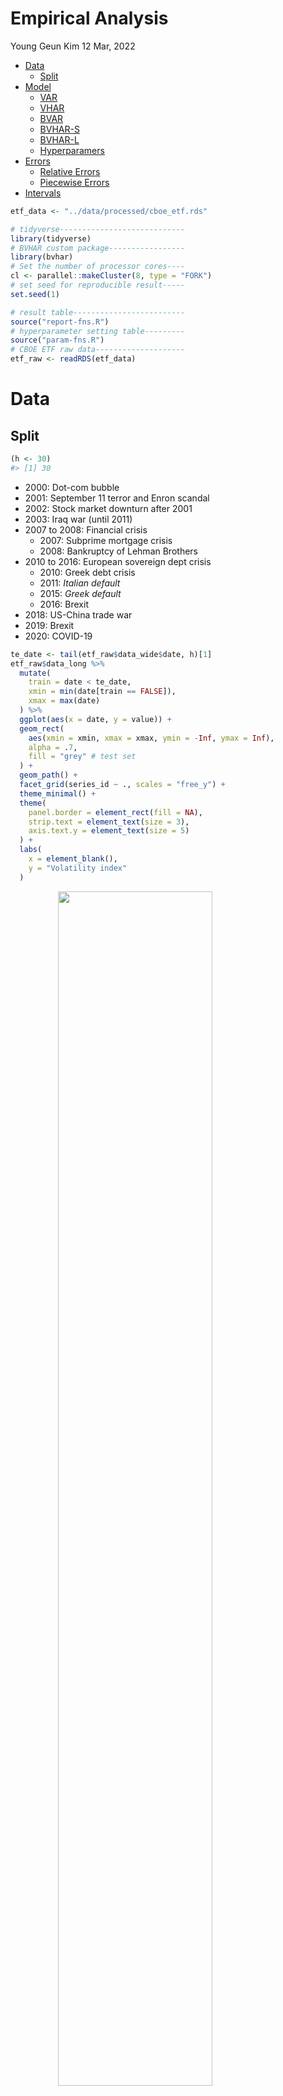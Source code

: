 Empirical Analysis
================
Young Geun Kim
12 Mar, 2022

-   [Data](#data)
    -   [Split](#split)
-   [Model](#model)
    -   [VAR](#var)
    -   [VHAR](#vhar)
    -   [BVAR](#bvar)
    -   [BVHAR-S](#bvhar-s)
    -   [BVHAR-L](#bvhar-l)
    -   [Hyperparamers](#hyperparamers)
-   [Errors](#errors)
    -   [Relative Errors](#relative-errors)
    -   [Piecewise Errors](#piecewise-errors)
-   [Intervals](#intervals)

``` r
etf_data <- "../data/processed/cboe_etf.rds"
```

``` r
# tidyverse----------------------------
library(tidyverse)
# BVHAR custom package-----------------
library(bvhar)
# Set the number of processor cores----
cl <- parallel::makeCluster(8, type = "FORK")
# set seed for reproducible result-----
set.seed(1)
```

``` r
# result table-------------------------
source("report-fns.R")
# hyperparameter setting table---------
source("param-fns.R")
# CBOE ETF raw data--------------------
etf_raw <- readRDS(etf_data)
```

# Data

## Split

``` r
(h <- 30)
#> [1] 30
```

-   2000: Dot-com bubble
-   2001: September 11 terror and Enron scandal
-   2002: Stock market downturn after 2001
-   2003: Iraq war (until 2011)
-   2007 to 2008: Financial crisis
    -   2007: Subprime mortgage crisis
    -   2008: Bankruptcy of Lehman Brothers
-   2010 to 2016: European sovereign dept crisis
    -   2010: Greek debt crisis
    -   2011: *Italian default*
    -   2015: *Greek default*
    -   2016: Brexit
-   2018: US-China trade war
-   2019: Brexit
-   2020: COVID-19

``` r
te_date <- tail(etf_raw$data_wide$date, h)[1]
etf_raw$data_long %>% 
  mutate(
    train = date < te_date,
    xmin = min(date[train == FALSE]),
    xmax = max(date)
  ) %>% 
  ggplot(aes(x = date, y = value)) +
  geom_rect(
    aes(xmin = xmin, xmax = xmax, ymin = -Inf, ymax = Inf),
    alpha = .7,
    fill = "grey" # test set
  ) +
  geom_path() +
  facet_grid(series_id ~ ., scales = "free_y") +
  theme_minimal() +
  theme(
    panel.border = element_rect(fill = NA),
    strip.text = element_text(size = 3),
    axis.text.y = element_text(size = 5)
  ) +
  labs(
    x = element_blank(),
    y = "Volatility index"
  )
```

<img src="../output/figs/analysis-dataplot-1.png" width="70%" style="display: block; margin: auto;" />

``` r
etf_split <- divide_ts(etf_vix, h)
etf_train <- etf_split$train
etf_test <- etf_split$test
```

# Model

## VAR

``` r
choose_var(etf_train, lag_max = 10)
#> $ic
#>      AIC     BIC      HQ     FPE
#> 1  -1.39 -0.9015 -1.2050 -1.2050
#> 2  -1.40 -0.4632 -1.0403 -1.0403
#> 3  -1.43 -0.0467 -0.8979 -0.8979
#> 4  -1.37  0.4529 -0.6729 -0.6729
#> 5  -1.35  0.9208 -0.4801 -0.4801
#> 6  -1.32  1.3935 -0.2829 -0.2829
#> 7  -1.30  1.8662 -0.0864 -0.0864
#> 8  -1.28  2.3290  0.0999  0.0999
#> 9  -1.20  2.8602  0.3542  0.3542
#> 10 -1.17  3.3427  0.5592  0.5592
#> 
#> $min_lag
#> AIC BIC  HQ FPE 
#>   3   1   1   1
```

``` r
(var_lag <- 3)
#> [1] 3
```

``` r
fit_var <- var_lm(etf_train, var_lag)
```

## VHAR

``` r
fit_vhar <- vhar_lm(etf_train)
```

## BVAR

``` r
(bvar_lag <- var_lag)
#> [1] 3
```

``` r
n_asset <- ncol(etf_train)
bvar_init <- set_bvar(
  sigma = apply(etf_train, 2, sd),
  lambda = .2,
  delta = rep(.1, n_asset)
)
```

``` r
(bvar_optim <- choose_bvar(
  bvar_init, 
  lower = c(
    rep(1, n_asset), # sigma
    1e-4, # lambda
    rep(1e-2, n_asset) # delta
  ), 
  upper = c(
    rep(15, n_asset), # sigma
    Inf, # lambda
    rep(1, n_asset) # delta
  ), 
  y = etf_train, 
  p = bvar_lag, 
  include_mean = TRUE,
  parallel = list(cl = cl, forward = FALSE, loginfo = FALSE)
))
#> Model Specification for BVAR
#> 
#> Parameters: Coefficent matrice and Covariance matrix
#> Prior: Minnesota
#> # Type '?bvar_minnesota' in the console for some help.
#> ========================================================
#> 
#> Setting for 'sigma':
#>   GVZCLS    OVXCLS  VXFXICLS  VXEEMCLS  VXSLVCLS    EVZCLS  VXXLECLS  VXGDXCLS  
#>     1.89      6.11      2.49      1.80      4.23      1.30      1.94      5.47  
#> VXEWZCLS  
#>     5.74  
#> 
#> Setting for 'lambda':
#>         
#> 0.0279  
#> 
#> Setting for 'delta':
#>                                                                
#> 0.895  0.976  0.931  0.947  0.881  0.966  0.965  0.943  0.970  
#> 
#> Setting for 'eps':
#> [1]  1e-04
```

``` r
fit_bvar <- bvar_optim$fit
```

## BVHAR-S

``` r
bvhar_init <- set_bvhar(
  sigma = apply(etf_train, 2, sd),
  lambda = .2,
  delta = rep(.1, n_asset)
)
```

``` r
(bvhar_var_optim <- choose_bvhar(
  bvhar_init, 
  lower = c(
    rep(1, n_asset), # sigma
    1e-4, # lambda
    rep(1e-2, n_asset) # delta
  ), 
  upper = c(
    rep(15, n_asset), # sigma
    Inf, # lambda
    rep(1, n_asset) # delta
  ), 
  y = etf_train, 
  har = c(5, 22),
  include_mean = TRUE,
  parallel = list(cl = cl, forward = FALSE, loginfo = FALSE)
))
#> Model Specification for BVHAR
#> 
#> Parameters: Coefficent matrice and Covariance matrix
#> Prior: MN_VAR
#> # Type '?bvhar_minnesota' in the console for some help.
#> ========================================================
#> 
#> Setting for 'sigma':
#>   GVZCLS    OVXCLS  VXFXICLS  VXEEMCLS  VXSLVCLS    EVZCLS  VXXLECLS  VXGDXCLS  
#>     2.36      4.34      2.64      2.38      3.65      1.22      2.47      4.71  
#> VXEWZCLS  
#>     5.30  
#> 
#> Setting for 'lambda':
#>         
#> 0.0332  
#> 
#> Setting for 'delta':
#>                                                                
#> 0.878  0.973  0.936  0.945  0.861  0.956  0.956  0.938  0.973  
#> 
#> Setting for 'eps':
#> [1]  1e-04
```

``` r
fit_bvhar <- bvhar_var_optim$fit
```

## BVHAR-L

``` r
bvhar_vhar_init <- set_weight_bvhar(
  sigma = apply(etf_train, 2, sd),
  lambda = .2,
  daily = rep(.1, n_asset),
  weekly = rep(.1, n_asset),
  monthly = rep(.1, n_asset)
)
```

``` r
(bvhar_vhar_optim <- choose_bvhar(
  bvhar_vhar_init, 
  lower = c(
    rep(1, n_asset), # sigma
    1e-4, # lambda
    rep(1e-2, n_asset), # daily
    rep(1e-2, n_asset), # weekly
    rep(1e-2, n_asset) # monthly
  ), 
  upper = c(
    rep(15, n_asset), # sigma
    Inf, # lambda
    rep(1, n_asset), # daily
    rep(1, n_asset), # weekly
    rep(1, n_asset) # monthly
  ), 
  y = etf_train, 
  har = c(5, 22),
  include_mean = TRUE,
  parallel = list(cl = cl, forward = FALSE, loginfo = FALSE)
))
#> Model Specification for BVHAR
#> 
#> Parameters: Coefficent matrice and Covariance matrix
#> Prior: MN_VHAR
#> # Type '?bvhar_minnesota' in the console for some help.
#> ========================================================
#> 
#> Setting for 'sigma':
#>   GVZCLS    OVXCLS  VXFXICLS  VXEEMCLS  VXSLVCLS    EVZCLS  VXXLECLS  VXGDXCLS  
#>     3.07      9.51      3.25      3.48      5.54      1.00      3.82      7.01  
#> VXEWZCLS  
#>     6.70  
#> 
#> Setting for 'lambda':
#>        
#> 1e-04  
#> 
#> Setting for 'eps':
#> [1]  1e-04
#> 
#> Setting for 'daily':
#>                                                                
#> 0.811  0.913  0.936  0.864  0.766  0.930  0.908  0.846  0.959  
#> 
#> Setting for 'weekly':
#>                                                                         
#> 0.1634  0.1569  0.0171  0.0987  0.2383  0.0100  0.0100  0.2000  0.0100  
#> 
#> Setting for 'monthly':
#>                                                                         
#> 0.2121  0.0100  0.0737  0.2057  0.2335  0.1662  0.1886  0.1019  0.0376
```

``` r
fit_bvhar_vhar <- bvhar_vhar_optim$fit
```

``` r
parallel::stopCluster(cl)
```

## Hyperparamers

# Errors

``` r
mod_list <- list(
  fit_var,
  fit_vhar,
  fit_bvar,
  fit_bvhar,
  fit_bvhar_vhar
)
# 1-step-----------
roll1 <- 
  mod_list %>% 
  parallel::mclapply(
    function(mod) {
      forecast_roll(mod, 1, etf_test)
    },
    mc.cores = 4
  )
# 5-step-----------
roll2 <- 
  mod_list %>% 
  parallel::mclapply(
    function(mod) {
      forecast_roll(mod, 5, etf_test)
    },
    mc.cores = 4
  )
# 20-step----------
roll3 <- 
  mod_list %>% 
  parallel::mclapply(
    function(mod) {
      forecast_roll(mod, 20, etf_test)
    },
    mc.cores = 4
  )
```

``` r
roll_list <- 
  parallel::mclapply(
    c(1, 5, 20),
    function(h) {
      mod_list %>% 
        lapply(
          function(mod) {
            forecast_roll(mod, h, etf_test)
          }
        )
    },
    mc.cores = 8
  )
```

## Relative Errors

``` r
get_rmafetex_tr_2(
  roll_list, 
  etf_test, 
  ahead_list = c("$h = 1$", "$h = 5$", "$h = 20$"), 
  benchmark_id = 1,
  caption = "Out-of-sample forecasting performance measures with VAR(3) as benchmark", 
  label = "losscboe"
) %>% 
  writeLines()
#> \begin{table}[H]
#> 
#> \caption{\label{tab:losscboe}Out-of-sample forecasting performance measures with VAR(3) as benchmark}
#> \centering
#> \resizebox{\linewidth}{!}{
#> \begin{tabular}[t]{c|ccc|ccc|ccc|ccc|}
#> \toprule
#> \multicolumn{1}{c}{ } & \multicolumn{3}{c}{RMAFE} & \multicolumn{3}{c}{RMSFE} & \multicolumn{3}{c}{RMAPE} & \multicolumn{3}{c}{RMASE} \\
#> \cmidrule(l{3pt}r{3pt}){2-4} \cmidrule(l{3pt}r{3pt}){5-7} \cmidrule(l{3pt}r{3pt}){8-10} \cmidrule(l{3pt}r{3pt}){11-13}
#>  & $h = 1$ & $h = 5$ & $h = 20$ & $h = 1$ & $h = 5$ & $h = 20$ & $h = 1$ & $h = 5$ & $h = 20$ & $h = 1$ & $h = 5$ & $h = 20$\\
#> \midrule
#> VHAR & \textcolor{black}{\num{.964}} & \textcolor{black}{\num{.895}} & \textcolor{black}{\num{.734}} & \textcolor{black}{\num{.943}} & \textcolor{black}{\num{.799}} & \textcolor{black}{\num{.552}} & \textcolor{black}{\num{.970}} & \textcolor{black}{\num{.891}} & \textcolor{black}{\num{.744}} & \textcolor{black}{\num{.958}} & \textcolor{black}{\num{.875}} & \textcolor{black}{\num{.737}}\\
#> \cmidrule{1-13}
#> BVAR & \textcolor{black}{\num{.943}} & \textcolor{black}{\num{.830}} & \textcolor{black}{\num{.703}} & \textcolor{black}{\num{.916}} & \textcolor{black}{\num{.737}} & \textcolor{black}{\num{.494}} & \textcolor{black}{\num{.945}} & \textcolor{black}{\num{.811}} & \textcolor{black}{\num{.718}} & \textcolor{black}{\num{.932}} & \textcolor{black}{\num{.806}} & \textcolor{black}{\num{.710}}\\
#> \cmidrule{1-13}
#> BVHAR-S & \textcolor{black}{\num{.945}} & \textcolor{black}{\num{.828}} & \textcolor{black}{\num{.681}} & \textcolor{black}{\num{.915}} & \textcolor{black}{\num{.731}} & \textcolor{black}{\num{.457}} & \textcolor{black}{\num{.947}} & \textcolor{black}{\num{.812}} & \textcolor{black}{\num{.701}} & \textcolor{black}{\num{.934}} & \textcolor{black}{\num{.806}} & \textcolor{black}{\num{.688}}\\
#> \cmidrule{1-13}
#> BVHAR-L & \textcolor{red}{\num{.937}} & \textcolor{red}{\num{.798}} & \textcolor{red}{\num{.538}} & \textcolor{red}{\num{.880}} & \textcolor{red}{\num{.679}} & \textcolor{red}{\num{.300}} & \textcolor{red}{\num{.935}} & \textcolor{red}{\num{.773}} & \textcolor{red}{\num{.531}} & \textcolor{red}{\num{.918}} & \textcolor{red}{\num{.787}} & \textcolor{red}{\num{.540}}\\
#> \bottomrule
#> \end{tabular}}
#> \end{table}
```

``` r
get_rmfe_tr(
  roll_list,
  etf_test,
  ahead_list = c("$h = 1$", "$h = 5$", "$h = 20$"),
  benchmark_id = 1
)
#>           VHAR  BVAR BVHAR-S BVHAR-L
#> $h = 1$  0.964 0.943   0.945   0.937
#> $h = 5$  0.895 0.830   0.828   0.798
#> $h = 20$ 0.734 0.703   0.681   0.538
```

``` r
get_rmfe_tr(
  roll_list,
  etf_test,
  ahead_list = c("$h = 1$", "$h = 5$", "$h = 20$"),
  benchmark_id = 1,
  error = "rmsfe"
)
#>           VHAR  BVAR BVHAR-S BVHAR-L
#> $h = 1$  0.943 0.916   0.915   0.880
#> $h = 5$  0.799 0.737   0.731   0.679
#> $h = 20$ 0.552 0.494   0.457   0.300
```

``` r
get_rmfe_tr(
  roll_list,
  etf_test,
  ahead_list = c("$h = 1$", "$h = 5$", "$h = 20$"),
  benchmark_id = 1,
  error = "mape"
)
#>           VHAR  BVAR BVHAR-S BVHAR-L
#> $h = 1$  0.970 0.945   0.947   0.935
#> $h = 5$  0.891 0.811   0.812   0.773
#> $h = 20$ 0.744 0.718   0.701   0.531
```

``` r
get_rmfe_tr(
  roll_list,
  etf_test,
  ahead_list = c("$h = 1$", "$h = 5$", "$h = 20$"),
  benchmark_id = 1,
  error = "mase"
)
#>           VHAR  BVAR BVHAR-S BVHAR-L
#> $h = 1$  0.958 0.932   0.934   0.918
#> $h = 5$  0.875 0.806   0.806   0.787
#> $h = 20$ 0.737 0.710   0.688   0.540
```

## Piecewise Errors

``` r
roll_list[[1]] %>% 
  gg_loss(
    etf_test, 
    mean_line = TRUE, 
    line_param = list(size = .3), 
    mean_param = list(alpha = .5, size = .3)
  ) +
  theme_minimal() +
  theme(
    axis.text.x = element_text(angle = -45, vjust = -1, size = 6),
    panel.border = element_rect(fill = NA),
    legend.position = "top"
  ) +
  scale_colour_viridis_d(labels = c("BVAR", "BVHAR-S", "BVHAR-L", "VAR", "VHAR"))
```

<img src="../output/figs/analysis-piecewise-error-1.png" width="70%" style="display: block; margin: auto;" />

# Intervals

``` r
pred_var <- predict(fit_var, h)
pred_vhar <- predict(fit_vhar, h)
pred_bvar <- predict(fit_bvar, h)
pred_bvhar <- predict(fit_bvhar, h)
pred_bvhar_vhar <- predict(fit_bvhar_vhar, h)
```

<!-- ```{r credplot} -->
<!-- autoplot(pred_var, x_cut = 850, ci_alpha = .8, type = "wrap") + -->
<!--   autolayer(pred_vhar, ci_alpha = .7) + -->
<!--   autolayer(pred_bvar, ci_alpha = .6) + -->
<!--   autolayer(pred_bvhar, ci_alpha = .5) + -->
<!--   autolayer(pred_bvhar_vhar, ci_alpha = .4) + -->
<!--   geom_eval(etf_test, num_train = nrow(etf_train), alpha = .5) + -->
<!--   theme_minimal() + -->
<!--   theme( -->
<!--     panel.border = element_rect(fill = NA), -->
<!--     axis.text.x = element_blank(), -->
<!--     legend.position = "top" -->
<!--   ) + -->
<!--   scale_fill_discrete(labels = c("BVAR", "BVHAR-S", "BVHAR-L", "VAR", "VHAR")) -->
<!-- ``` -->

``` r
autoplot(pred_var, x_cut = 860, ci_alpha = .8, type = "wrap") +
  autolayer(pred_vhar, ci_alpha = .7) +
  autolayer(pred_bvar, ci_alpha = .6) +
  autolayer(pred_bvhar, ci_alpha = .5) +
  autolayer(pred_bvhar_vhar, ci_alpha = .4) +
  geom_eval(etf_test, num_train = nrow(etf_train), alpha = .5) +
  theme_minimal() +
  theme(
    panel.border = element_rect(fill = NA),
    axis.text.x = element_blank(),
    legend.position = "top"
  ) +
  scale_fill_viridis_d(labels = c("BVAR", "BVHAR-S", "BVHAR-L", "VAR", "VHAR"))
```

<img src="../output/figs/analysis-credplot-1.png" width="70%" style="display: block; margin: auto;" />
